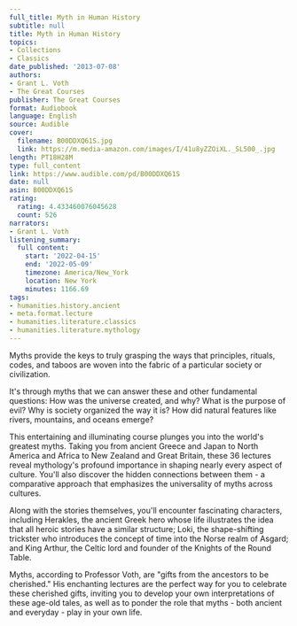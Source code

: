 ```yaml
---
full_title: Myth in Human History
subtitle: null
title: Myth in Human History
topics:
- Collections
- Classics
date_published: '2013-07-08'
authors:
- Grant L. Voth
- The Great Courses
publisher: The Great Courses
format: Audiobook
language: English
source: Audible
cover:
  filename: B00DDXQ61S.jpg
  link: https://m.media-amazon.com/images/I/41u8yZZOiXL._SL500_.jpg
length: PT18H28M
type: full_content
link: https://www.audible.com/pd/B00DDXQ61S
date: null
asin: B00DDXQ61S
rating:
  rating: 4.433460076045628
  count: 526
narrators:
- Grant L. Voth
listening_summary:
  full content:
    start: '2022-04-15'
    end: '2022-05-09'
    timezone: America/New_York
    location: New York
    minutes: 1166.69
tags:
- humanities.history.ancient
- meta.format.lecture
- humanities.literature.classics
- humanities.literature.mythology
---
```

Myths provide the keys to truly grasping the ways that principles, rituals, codes, and taboos are woven into the fabric of a particular society or civilization.

It's through myths that we can answer these and other fundamental questions: How was the universe created, and why? What is the purpose of evil? Why is society organized the way it is? How did natural features like rivers, mountains, and oceans emerge?

This entertaining and illuminating course plunges you into the world's greatest myths. Taking you from ancient Greece and Japan to North America and Africa to New Zealand and Great Britain, these 36 lectures reveal mythology's profound importance in shaping nearly every aspect of culture. You'll also discover the hidden connections between them - a comparative approach that emphasizes the universality of myths across cultures.

Along with the stories themselves, you'll encounter fascinating characters, including Herakles, the ancient Greek hero whose life illustrates the idea that all heroic stories have a similar structure; Loki, the shape-shifting trickster who introduces the concept of time into the Norse realm of Asgard; and King Arthur, the Celtic lord and founder of the Knights of the Round Table.

Myths, according to Professor Voth, are "gifts from the ancestors to be cherished." His enchanting lectures are the perfect way for you to celebrate these cherished gifts, inviting you to develop your own interpretations of these age-old tales, as well as to ponder the role that myths - both ancient and everyday - play in your own life.


